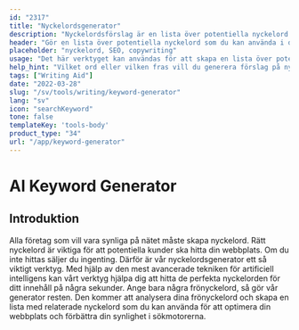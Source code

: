 ```yaml
---
id: "2317"
title: "Nyckelordsgenerator"
description: "Nyckelordsförslag är en lista över potentiella nyckelord som du kan använda för att optimera ditt innehåll för sökmotorer. Syftet med det här verktyget är att hjälpa dig att hitta de mest relevanta och populära nyckelorden för ditt innehåll. För att använda det här verktyget behöver du bara skriva in ett ord eller en fras i sökfältet så genererar vi en lista över relaterade nyckelord."
header: "Gör en lista över potentiella nyckelord som du kan använda i ditt innehåll."
placeholder: "nyckelord, SEO, copywriting"
usage: "Det här verktyget kan användas för att skapa en lista över potentiella nyckelord som du kan använda i ditt innehåll. För att använda det här verktyget behöver du bara skriva in ett ord eller en fras i sökfältet så skapar vi en lista över relaterade nyckelord."
help_hint: "Vilket ord eller vilken fras vill du generera förslag på nyckelord för?"
tags: ["Writing Aid"]
date: "2022-03-28"
slug: "/sv/tools/writing/keyword-generator"
lang: "sv"
icon: "searchKeyword"
tone: false
templateKey: 'tools-body'
product_type: "34"
url: "/app/keyword-generator"
---
```


# AI Keyword Generator

## Introduktion

Alla företag som vill vara synliga på nätet måste skapa nyckelord. Rätt nyckelord är viktiga för att potentiella kunder ska hitta din webbplats. Om du inte hittas säljer du ingenting. Därför är vår nyckelordsgenerator ett så viktigt verktyg. Med hjälp av den mest avancerade tekniken för artificiell intelligens kan vårt verktyg hjälpa dig att hitta de perfekta nyckelorden för ditt innehåll på några sekunder. Ange bara några frönyckelord, så gör vår generator resten. Den kommer att analysera dina frönyckelord och skapa en lista med relaterade nyckelord som du kan använda för att optimera din webbplats och förbättra din synlighet i sökmotorerna.

